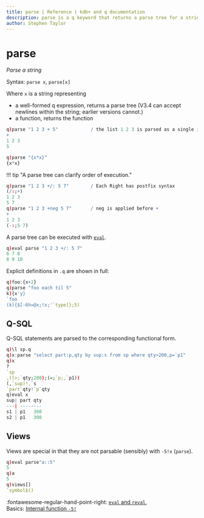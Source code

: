 ```yaml
---
title: parse | Reference | kdb+ and q documentation
description: parse is a q keyword that returns a parse tree for a string expression.
author: Stephen Taylor
---
```

# parse 






_Parse a string_

Syntax: `parse x`, `parse[x]`

Where `x` is a string representing 

-   a well-formed q expression, returns a parse tree (V3.4 can accept newlines within the string; earlier versions cannot.)
-   a function, returns the function

```q
q)parse "1 2 3 + 5"            / the list 1 2 3 is parsed as a single item
+
1 2 3
5

q)parse "{x*x}"
{x*x}
```

!!! tip "A parse tree can clarify order of execution."

```q
q)parse "1 2 3 +/: 5 7"        / Each Right has postfix syntax
(/:;+)
1 2 3
5 7
q)parse "1 2 3 +neg 5 7"       / neg is applied before +
+
1 2 3
(-:;5 7)
```

A parse tree can be executed with [`eval`](eval.md).

<!-- 
K expressions should be prefixed with `"k)"`, e.g.
```q
q)parse "k)!10"
!:
10
```
 -->
```q
q)eval parse "1 2 3 +/: 5 7"
6 7 8
8 9 10
```

Explicit definitions in `.q` are shown in full:

```q
q)foo:{x+2}
q)parse "foo each til 5"
k){x'y}
`foo
(k){$[-6h=@x;!x;'`type]};5)
```


## Q-SQL

Q-SQL statements are parsed to the corresponding functional form.

```q
q)\l sp.q
q)x:parse "select part:p,qty by sup:s from sp where qty>200,p=`p1"
q)x
?
`sp
,((>;`qty;200);(=;`p;,`p1))
(,`sup)!,`s
`part`qty!`p`qty
q)eval x
sup| part qty
---| --------
s1 | p1   300
s2 | p1   300
```


## Views

Views are special in that they are not parsable (sensibly) with `-5!x` (`parse`).

```q
q)eval parse"a::5"
5
q)a
5
q)views[]
`symbol$()
```



:fontawesome-regular-hand-point-right:
[`eval` and `reval`](eval.md),  
Basics: [Internal function `-5!`](../basics/internal.md)
